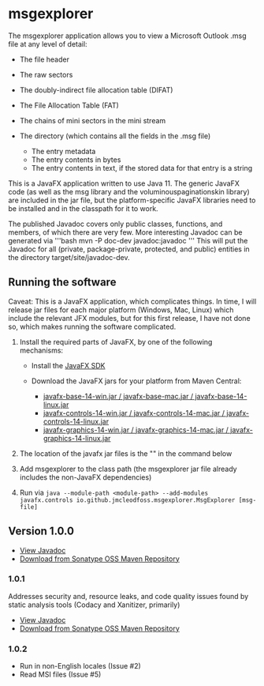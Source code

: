 # msgexplorer
The msgexplorer application allows you to view a Microsoft Outlook .msg file at any level of detail:
*   The file header

*   The raw sectors

*   The doubly-indirect file allocation table (DIFAT)

*   The File Allocation Table (FAT)

*   The chains of mini sectors in the mini stream

*   The directory (which contains all the fields in the .msg file)
    *   The entry metadata
    *   The entry contents in bytes
    *   The entry contents in text, if the stored data for that entry is a string

This is a JavaFX application written to use Java 11. The generic JavaFX code (as well as the msg library and the voluminouspaginationskin library) are
included in the jar file, but the platform-specific JavaFX libraries need to be installed and in the classpath for it to work.

The published Javadoc covers only public classes, functions, and members, of which there are very few. More interesting Javadoc can be generated via
'''bash
mvn -P doc-dev javadoc:javadoc
'''
This will put the Javadoc for all (private, package-private, protected, and public) entities in the directory target/site/javadoc-dev.

## Running the software
Caveat: This is a JavaFX application, which complicates things. In time, I will release jar files for each major platform (Windows, Mac, Linux) which include the relevant JFX modules, but for this first release, I have not done so, which makes running the software complicated.
1.  Install the required parts of JavaFX, by one of the following mechanisms:
    *   Install the [JavaFX SDK](https://gluonhq.com/products/javafx/)

    *   Download the JavaFX jars for your platform from Maven Central:
        *   [javafx-base-14-win.jar / javafx-base-mac.jar / javafx-base-14-linux.jar](https://mvnrepository.com/artifact/org.openjfx/javafx-base)
        *   [javafx-controls-14-win.jar / javafx-controls-14-mac.jar / javafx-controls-14-linux.jar](https://repo1.maven.org/maven2/org/openjfx/javafx-controls/14/)
        *   [javafx-graphics-14-win.jar / javafx-graphics-14-mac.jar / javafx-graphics-14-linux.jar](https://repo1.maven.org/maven2/org/openjfx/javafx-graphics/14/)

2.  The location of the javafx jar files is the "<module-path>" in the command below

3.  Add msgexplorer to the class path (the msgexplorer jar file already includes the non-JavaFX dependencies)

4.  Run via
    `java --module-path <module-path> --add-modules javafx.controls io.github.jmcleodfoss.msgexplorer.MsgExplorer [msg-file]`

## Version 1.0.0
*   [View Javadoc](https://javadoc.io/doc/io.github.jmcleodfoss/msgexplorer/1.0.0/io.github.jmcleodfoss.msgexplorer/module-summary.html)
*   [Download from Sonatype OSS Maven Repository](https://repo1.maven.org/maven2/io/github/jmcleodfoss/msgexplorer/1.0.0/msgexplorer-1.0.0.jar)

### 1.0.1
Addresses security and, resource leaks, and code quality issues found by static analysis tools (Codacy and Xanitizer, primarily)
*   [View Javadoc](https://javadoc.io/doc/io.github.jmcleodfoss/msgexplorer/1.0.1/io.github.jmcleodfoss.msgexplorer/module-summary.html)
*   [Download from Sonatype OSS Maven Repository](https://repo1.maven.org/maven2/io/github/jmcleodfoss/msgexplorer/1.0.1/msgexplorer-1.0.0.jar)

### 1.0.2
*   Run in non-English locales (Issue #2)
*   Read MSI files (Issue #5)
